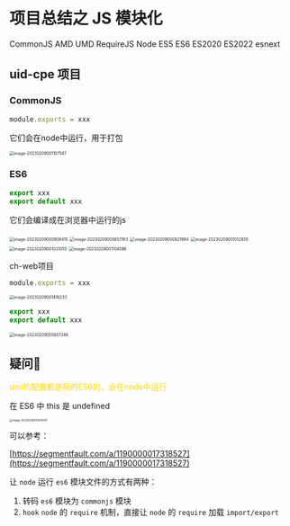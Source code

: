 # 项目总结之 JS 模块化

CommonJS AMD UMD RequireJS Node ES5 ES6 ES2020 ES2022 esnext

## uid-cpe 项目

### CommonJS

```js
module.exports = xxx
```

它们会在node中运行，用于打包

<img src="./assets/image-20230209001157547.png" alt="image-20230209001157547" style="zoom:50%;" />

### ES6

```js
export xxx
export default xxx
```

它们会编译成在浏览器中运行的js

<img src="./assets/image-20230209000808415.png" alt="image-20230209000808415" style="zoom:50%;" />

<img src="./assets/image-20230209000657163.png" alt="image-20230209000657163" style="zoom:50%;" />

<img src="./assets/image-20230209000921994.png" alt="image-20230209000921994" style="zoom:50%;" />

<img src="./assets/image-20230209001012935.png" alt="image-20230209001012935" style="zoom:50%;" />

<img src="./assets/image-20230209001031055.png" alt="image-20230209001031055" style="zoom:50%;" />

<img src="./assets/image-20230209001104586.png" alt="image-20230209001104586" style="zoom:50%;" />

ch-web项目

```js
module.exports = xxx
```

<img src="./assets/image-20230209001416233.png" alt="image-20230209001416233" style="zoom:50%;" />

```js
export xxx
export default xxx
```

<img src="./assets/image-20230209005807246.png" alt="image-20230209005807246" style="zoom:50%;" />



## 疑问🤔️

<font color=gold>umi的配置都是用的ES6的，会在node中运行</font>

在 ES6 中 this 是 undefined

<img src="./assets/image-20230209010438241.png" alt="image-20230209010438241" style="zoom: 33%;" />

可以参考：

[https://segmentfault.com/a/1190000017318527](https://segmentfault.com/a/1190000017318527)

让 `node` 运行 `es6` 模块文件的方式有两种：

1. 转码 `es6` 模块为 `commonjs` 模块
2. `hook` `node` 的 `require` 机制，直接让 `node` 的 `require` 加载 `import/export`